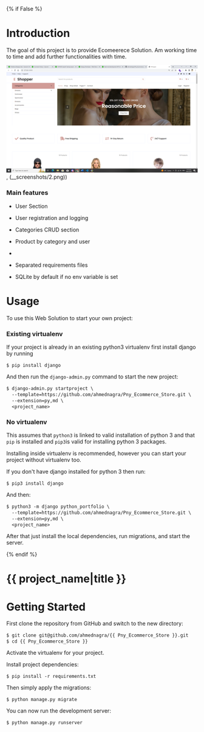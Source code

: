 {% if False %}

# Introduction

The goal of this project is to provide Ecomeerece Solution. Am working time to time and add further functionalities with time.

![Default Home View](__screenshots/1.png),
(__screenshots/2.png))

### Main features

* User Section
* User registration and logging 

* Categories CRUD section
* Product by category and user

* 

* Separated requirements files

* SQLite by default if no env variable is set

# Usage

To use this Web Solution to start your own project:

### Existing virtualenv

If your project is already in an existing python3 virtualenv first install django by running

    $ pip install django
    
And then run the `django-admin.py` command to start the new project:

    $ django-admin.py startproject \
      --template=https://github.com/ahmednagra/Pny_Ecommerce_Store.git \
      --extension=py,md \
      <project_name>
      
### No virtualenv

This assumes that `python3` is linked to valid installation of python 3 and that `pip` is installed and `pip3`is valid
for installing python 3 packages.

Installing inside virtualenv is recommended, however you can start your project without virtualenv too.

If you don't have django installed for python 3 then run:

    $ pip3 install django
    
And then:

    $ python3 -m django python_portfolio \
      --template=https://github.com/ahmednagra/Pny_Ecommerce_Store.git \
      --extension=py,md \
      <project_name>
      
      
After that just install the local dependencies, run migrations, and start the server.

{% endif %}

# {{ project_name|title }}

# Getting Started

First clone the repository from GitHub and switch to the new directory:

    $ git clone git@github.com/ahmednagra/{{ Pny_Ecommerce_Store }}.git
    $ cd {{ Pny_Ecommerce_Store }}
    
Activate the virtualenv for your project.
    
Install project dependencies:

    $ pip install -r requirements.txt
    
    
Then simply apply the migrations:

    $ python manage.py migrate
    

You can now run the development server:

    $ python manage.py runserver
